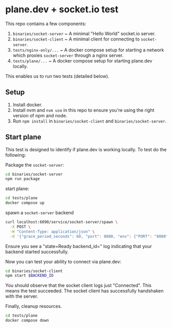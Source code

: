 # plane.dev + socket.io test

This repo contains a few components:

1. `binaries/socket-server` ~ A minimal "Hello World" socket.io server.
2. `binaries/socket-client` ~ A minimal client for connecting to `socket-server`.
3. `tests/nginx-only/...` ~ A docker compose setup for starting a network which proxies `socket-server` through a nginx server.
4. `tests/plane/...` ~ A docker compose setup for starting plane.dev locally.

This enables us to run two tests (detailed below).

## Setup

1. Install docker.
2. Install nvm and `nvm use` in this repo to ensure you're using the right version of npm and node.
3. Run `npm install` in `binaries/socket-client` and `binaries/socket-server`.

## Start plane

This test is designed to identify if plane.dev is working locally. To test do
the following:

Package the `socket-server`:

```sh
cd binaries/socket-server
npm run package
```

start plane:

```sh
cd tests/plane
docker compose up
```

spawn a `socket-server` backend

```sh
curl localhost:6090/service/socket-server/spawn \
  -X POST \
  -H "Content-Type: application/json" \
  -d '{"grace_period_seconds": 60, "port": 8080, "env": {"PORT": "8080"}}'
```

Ensure you see a "state=Ready backend\_id=" log indicating that your backend
started successfully.

Now you can test your ability to connect via plane.dev:

```sh
cd binaries/socket-client
npm start $BACKEND_ID
```

You should observe that the socket client logs just "Connected". This means the
test succeeded. The socket client has successfully handshaken with the server.

Finally, cleanup resources.

```sh
cd tests/plane
docker compose down
```
